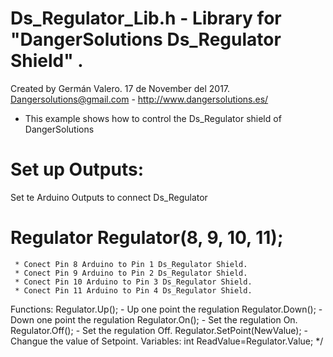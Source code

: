  # Ds_Regulator_Lib.h - Library for "DangerSolutions Ds_Regulator Shield" .
  
  Created by Germán Valero. 17 de November del 2017.
  Dangersolutions@gmail.com - http://www.dangersolutions.es/

  - This example shows how to control the Ds_Regulator shield of DangerSolutions
   
#  Set up Outputs:
Set te Arduino Outputs to connect Ds_Regulator
# Regulator Regulator(8, 9, 10, 11);
     * Conect Pin 8 Arduino to Pin 1 Ds_Regulator Shield.
     * Conect Pin 9 Arduino to Pin 2 Ds_Regulator Shield.
     * Conect Pin 10 Arduino to Pin 3 Ds_Regulator Shield.
     * Conect Pin 11 Arduino to Pin 4 Ds_Regulator Shield.
Functions:
 Regulator.Up();
        - Up one point the regulation
Regulator.Down();
        - Down one point the regulation
 Regulator.On();
        - Set the regulation On.
  Regulator.Off();
        - Set the regulation Off.
 Regulator.SetPoint(NewValue);
        - Changue the value of Setpoint.
 Variables:
  int ReadValue=Regulator.Value;
*/
